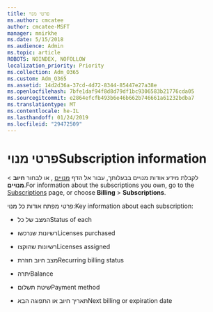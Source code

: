 ```yaml
---
title: פרטי מנוי
ms.author: cmcatee
author: cmcatee-MSFT
manager: mnirkhe
ms.date: 5/15/2018
ms.audience: Admin
ms.topic: article
ROBOTS: NOINDEX, NOFOLLOW
localization_priority: Priority
ms.collection: Adm_O365
ms.custom: Adm_O365
ms.assetid: 14d2d36a-37cd-4d72-8344-85447e27a38e
ms.openlocfilehash: 7bfe1daf94f8d8d79df1bc9306583b21776cda05
ms.sourcegitcommit: e2864efcfb493b6e46b662b746661a61232bdba7
ms.translationtype: MT
ms.contentlocale: he-IL
ms.lasthandoff: 01/24/2019
ms.locfileid: "29472509"
---
```

# <a name="subscription-information"></a><span data-ttu-id="22537-102">פרטי מנוי</span><span class="sxs-lookup"><span data-stu-id="22537-102">Subscription information</span></span>

<span data-ttu-id="22537-103">לקבלת מידע אודות מנויים בבעלותך, עבור אל הדף [מנויים](https://go.microsoft.com/fwlink/p/?linkid=842054) , או לבחור **חיוב** \> **מנויים**.</span><span class="sxs-lookup"><span data-stu-id="22537-103">For information about the subscriptions you own, go to the [Subscriptions](https://go.microsoft.com/fwlink/p/?linkid=842054) page, or choose **Billing** \> **Subscriptions**.</span></span>
  
<span data-ttu-id="22537-104">פרטי מפתח אודות כל מנוי:</span><span class="sxs-lookup"><span data-stu-id="22537-104">Key information about each subscription:</span></span>
  
- <span data-ttu-id="22537-105">המצב של כל</span><span class="sxs-lookup"><span data-stu-id="22537-105">Status of each</span></span>
    
- <span data-ttu-id="22537-106">רשיונות שנרכשו</span><span class="sxs-lookup"><span data-stu-id="22537-106">Licenses purchased</span></span>
    
- <span data-ttu-id="22537-107">רשיונות שהוקצו</span><span class="sxs-lookup"><span data-stu-id="22537-107">Licenses assigned</span></span>
    
- <span data-ttu-id="22537-108">מצב חיוב חוזרת</span><span class="sxs-lookup"><span data-stu-id="22537-108">Recurring billing status</span></span>
    
- <span data-ttu-id="22537-109">יתרה</span><span class="sxs-lookup"><span data-stu-id="22537-109">Balance</span></span>
    
- <span data-ttu-id="22537-110">שיטת תשלום</span><span class="sxs-lookup"><span data-stu-id="22537-110">Payment method</span></span>
    
- <span data-ttu-id="22537-111">תאריך חיוב או התפוגה הבא</span><span class="sxs-lookup"><span data-stu-id="22537-111">Next billing or expiration date</span></span>
    


